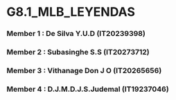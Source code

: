 # G8.1_MLB_LEYENDAS

### Member 1 : De Silva Y.U.D (IT20239398)
### Member 2 : Subasinghe S.S (IT20273712)
### Member 3 : Vithanage Don J O (IT20265656)
### Member 4 : D.J.M.D.J.S.Judemal (IT19237046)
